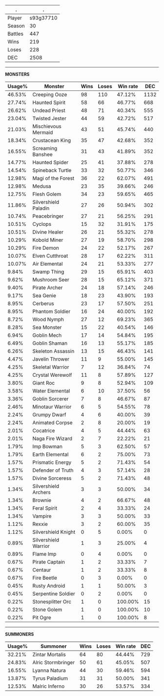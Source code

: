 .|.
|-|-
Player|s93g37710
Season|30
Battles|447
Wins|219
Loses|228
DEC|2508

---
**MONSTERS**

Usage%|Monster|Wins|Loses|Win rate|DEC|
-|-|-|-|-|-|
46.53%|Creeping Ooze|98|110|47.12%|1132|
27.74%|Haunted Spirit|58|66|46.77%|668|
26.62%|Undead Priest|48|71|40.34%|555|
23.04%|Twisted Jester|44|59|42.72%|517|
21.03%|Mischievous Mermaid|43|51|45.74%|440|
18.34%|Crustacean King|35|47|42.68%|352|
16.55%|Screaming Banshee|31|43|41.89%|352|
14.77%|Haunted Spider|25|41|37.88%|278|
14.54%|Spineback Turtle|33|32|50.77%|346|
12.98%|Magi of the Forest|36|22|62.07%|491|
12.98%|Medusa|23|35|39.66%|246|
12.75%|Flesh Golem|34|23|59.65%|465|
11.86%|Silvershield Paladin|27|26|50.94%|302|
10.74%|Peacebringer|27|21|56.25%|291|
10.51%|Cyclops|15|32|31.91%|175|
10.51%|Divine Healer|26|21|55.32%|278|
10.29%|Kobold Miner|27|19|58.70%|298|
10.29%|Fire Demon|24|22|52.17%|267|
10.07%|Elven Cutthroat|28|17|62.22%|311|
10.07%|Air Elemental|24|21|53.33%|277|
9.84%|Swamp Thing|29|15|65.91%|403|
9.62%|Mushroom Seer|28|15|65.12%|371|
9.40%|Pirate Archer|24|18|57.14%|246|
9.17%|Sea Genie|18|23|43.90%|193|
8.95%|Cerberus|23|17|57.50%|251|
8.95%|Phantom Soldier|16|24|40.00%|192|
8.72%|Wood Nymph|27|12|69.23%|365|
8.28%|Sea Monster|15|22|40.54%|146|
6.94%|Goblin Mech|17|14|54.84%|195|
6.49%|Goblin Shaman|16|13|55.17%|185|
6.26%|Skeleton Assassin|13|15|46.43%|141|
4.47%|Javelin Thrower|11|9|55.00%|145|
4.25%|Skeletal Warrior|7|12|36.84%|74|
4.25%|Crystal Werewolf|11|8|57.89%|127|
3.80%|Giant Roc|9|8|52.94%|109|
3.58%|Water Elemental|6|10|37.50%|56|
3.36%|Goblin Sorcerer|7|8|46.67%|87|
2.46%|Minotaur Warrior|6|5|54.55%|78|
2.24%|Grumpy Dwarf|4|6|40.00%|39|
2.24%|Animated Corpse|2|8|20.00%|19|
2.01%|Cocatrice|4|5|44.44%|63|
2.01%|Naga Fire Wizard|2|7|22.22%|21|
1.79%|Imp Bowman|5|3|62.50%|57|
1.79%|Earth Elemental|6|2|75.00%|73|
1.57%|Prismatic Energy|5|2|71.43%|54|
1.57%|Defender of Truth|4|3|57.14%|28|
1.57%|Divine Sorceress|5|2|71.43%|48|
1.34%|Silvershield Archers|3|3|50.00%|34|
1.34%|Brownie|4|2|66.67%|48|
1.34%|Feral Spirit|2|4|33.33%|24|
1.34%|Vampire|3|3|50.00%|33|
1.12%|Rexxie|3|2|60.00%|35|
1.12%|Silvershield Knight|0|5|0.00%|0|
0.89%|Silvershield Warrior|1|3|25.00%|4|
0.89%|Flame Imp|0|4|0.00%|0|
0.67%|Pirate Captain|1|2|33.33%|7|
0.67%|Centaur|1|2|33.33%|8|
0.67%|Fire Beetle|0|3|0.00%|0|
0.45%|Rusty Android|1|1|50.00%|3|
0.45%|Serpentine Soldier|0|2|0.00%|0|
0.22%|Stonesplitter Orc|1|0|100.00%|15|
0.22%|Stone Golem|1|0|100.00%|10|
0.22%|Pit Ogre|1|0|100.00%|8|

---
**SUMMONERS**

Usage%|Summoner|Wins|Loses|Win rate|DEC|
-|-|-|-|-|-|
32.21%|Zintar Mortalis|64|80|44.44%|729|
24.83%|Alric Stormbringer|50|61|45.05%|507|
16.55%|Lyanna Natura|44|30|59.46%|594|
13.87%|Tyrus Paladium|31|31|50.00%|341|
12.53%|Malric Inferno|30|26|53.57%|334|
